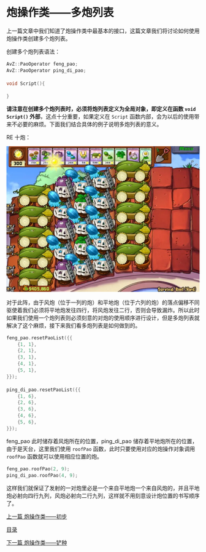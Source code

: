 <!--
 * @Coding: utf-8
 * @Author: vector-wlc
 * @Date: 2021-09-25 17:34:09
 * @Description: 
-->
# 炮操作类——多炮列表

上一篇文章中我们知道了炮操作类中最基本的接口，这篇文章我们将讨论如何使用炮操作类创建多个炮列表。

创建多个炮列表语法：

```C++
AvZ::PaoOperator feng_pao;
AvZ::PaoOperator ping_di_pao;

void Script(){
 
}
```

**请注意在创建多个炮列表时，必须将炮列表定义为全局对象，即定义在函数 `void Script()` 外部**，这点十分重要，如果定义在 `Script` 函数内部，会为以后的使用带来不必要的麻烦。下面我们结合具体的例子说明多炮列表的意义。

RE 十炮：

![RE 十炮](../img/RE10.jpg)

对于此阵，由于风炮（位于一列的炮）和平地炮（位于六列的炮）的落点偏移不同驱使着我们必须将平地炮发往四行，将风炮发往二行，否则会导致漏炸。所以此时如果我们使用一个炮列表则必须刻意的对炮的使用顺序进行设计，但是多炮列表就解决了这个麻烦，接下来我们看多炮列表是如何做到的。

```C++
feng_pao.resetPaoList({{
    {1, 1},
    {2, 1},
    {3, 1},
    {4, 1},
    {5, 1},
}});

ping_di_pao.resetPaoList({{
    {1, 6},
    {2, 6},
    {3, 6},
    {4, 6},
    {5, 6},
}});
```

feng_pao 此时储存着风炮所在的位置，ping_di_pao 储存着平地炮所在的位置，由于是天台，这里我们使用 `roofPao` 函数，此时只要使用对应的炮操作对象调用 `roofPao` 函数就可以使用相应位置的炮。
```C++
feng_pao.roofPao(2, 9);
ping_di_pao.roofPao(4, 9);
```

这样我们就保证了发射的一对炮里必是一个来自平地炮一个来自风炮的，并且平地炮必射向四行九列，风炮必射向二行九列，这样就不用刻意设计炮位置的书写顺序了。

[上一篇 炮操作类——初步](./pao_operator_1.md)

[目录](../catalogue.md)

[下一篇 炮操作类——铲种](./pao_operator_3.md)